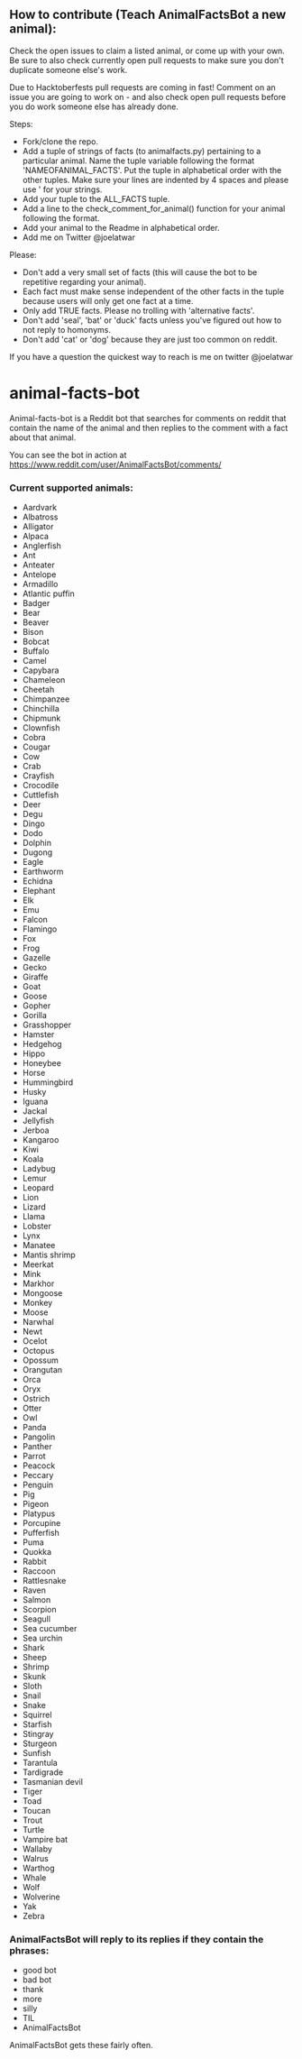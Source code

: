 

## How to contribute (Teach AnimalFactsBot a new animal):

Check the open issues to claim a listed animal, or come up with your own. Be sure to also check currently open pull requests to make sure you don't duplicate someone else's work.

Due to Hacktoberfests pull requests are coming in fast! Comment on an issue you are going to work on - and also check open pull requests before you do work someone else has already done.

Steps:
* Fork/clone the repo.
* Add a tuple of strings of facts (to animalfacts.py) pertaining to a particular animal. Name the tuple variable following the format 'NAMEOFANIMAL_FACTS'. Put the tuple in alphabetical order with the other tuples. Make sure your lines are indented by 4 spaces and please use ' for your strings.
* Add your tuple to the ALL_FACTS tuple.
* Add a line to the check_comment_for_animal() function for your animal following the format.
* Add your animal to the Readme in alphabetical order.
* Add me on Twitter @joelatwar

Please:
* Don't add a very small set of facts (this will cause the bot to be repetitive regarding your animal).
* Each fact must make sense independent of the other facts in the tuple because users will only get one fact at a time.
* Only add TRUE facts. Please no trolling with 'alternative facts'.
* Don't add 'seal', 'bat' or 'duck' facts unless you've figured out how to not reply to homonyms.
* Don't add 'cat' or 'dog' because they are just too common on reddit.

If you have a question the quickest way to reach is me on twitter @joelatwar


# animal-facts-bot

Animal-facts-bot is a Reddit bot that searches for comments on reddit that contain the name of the animal and then replies to the comment with a fact about that animal.

You can see the bot in action at https://www.reddit.com/user/AnimalFactsBot/comments/

### Current supported animals:

* Aardvark
* Albatross
* Alligator
* Alpaca
* Anglerfish
* Ant
* Anteater
* Antelope
* Armadillo
* Atlantic puffin
* Badger
* Bear
* Beaver
* Bison
* Bobcat
* Buffalo
* Camel
* Capybara
* Chameleon
* Cheetah
* Chimpanzee
* Chinchilla
* Chipmunk
* Clownfish
* Cobra
* Cougar
* Cow
* Crab
* Crayfish
* Crocodile
* Cuttlefish
* Deer
* Degu
* Dingo
* Dodo
* Dolphin
* Dugong
* Eagle
* Earthworm
* Echidna
* Elephant
* Elk
* Emu
* Falcon
* Flamingo
* Fox
* Frog
* Gazelle
* Gecko
* Giraffe
* Goat
* Goose
* Gopher
* Gorilla
* Grasshopper
* Hamster
* Hedgehog
* Hippo
* Honeybee
* Horse
* Hummingbird
* Husky
* Iguana
* Jackal
* Jellyfish
* Jerboa
* Kangaroo
* Kiwi
* Koala
* Ladybug
* Lemur
* Leopard
* Lion
* Lizard
* Llama
* Lobster
* Lynx
* Manatee
* Mantis shrimp
* Meerkat
* Mink
* Markhor
* Mongoose
* Monkey
* Moose
* Narwhal
* Newt
* Ocelot
* Octopus
* Opossum
* Orangutan
* Orca
* Oryx
* Ostrich
* Otter
* Owl
* Panda
* Pangolin
* Panther
* Parrot
* Peacock
* Peccary
* Penguin
* Pig
* Pigeon
* Platypus
* Porcupine
* Pufferfish
* Puma
* Quokka
* Rabbit
* Raccoon
* Rattlesnake
* Raven
* Salmon
* Scorpion
* Seagull
* Sea cucumber
* Sea urchin
* Shark
* Sheep
* Shrimp
* Skunk
* Sloth
* Snail
* Snake
* Squirrel
* Starfish
* Stingray
* Sturgeon
* Sunfish
* Tarantula
* Tardigrade
* Tasmanian devil
* Tiger
* Toad
* Toucan
* Trout
* Turtle
* Vampire bat
* Wallaby
* Walrus
* Warthog
* Whale
* Wolf
* Wolverine
* Yak
* Zebra

### AnimalFactsBot will reply to its replies if they contain the phrases:
* good bot
* bad bot
* thank
* more
* silly
* TIL
* AnimalFactsBot

AnimalFactsBot gets these fairly often.
